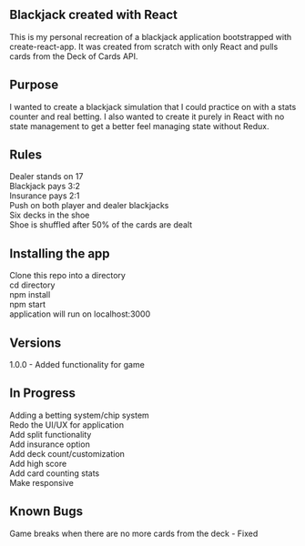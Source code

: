 ## Blackjack created with React

This is my personal recreation of a blackjack application bootstrapped with create-react-app. It was created from scratch with only React and pulls cards from
the Deck of Cards API.

## Purpose
I wanted to create a blackjack simulation that I could practice on with a stats counter and real betting. I also wanted to create it purely in React with no state management to get a better feel managing state without Redux.

## Rules
Dealer stands on 17<br />
Blackjack pays 3:2<br />
Insurance pays 2:1<br />
Push on both player and dealer blackjacks<br />
Six decks in the shoe<br />
Shoe is shuffled after 50% of the cards are dealt<br />

## Installing the app

Clone this repo into a directory<br />
cd directory<br />
npm install<br />
npm start<br />
application will run on localhost:3000<br />

## Versions

1.0.0 - Added functionality for game<br />

## In Progress

Adding a betting system/chip system<br />
Redo the UI/UX for application<br />
Add split functionality<br />
Add insurance option<br />
Add deck count/customization<br />
Add high score<br />
Add card counting stats <br />
Make responsive<br />

## Known Bugs

Game breaks when there are no more cards from the deck - Fixed
